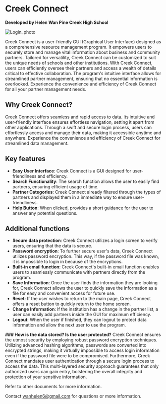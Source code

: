 # **Creek Connect**
**Developed by Helen Wan
Pine Creek High School**

![Login_photo](https://github.com/WanHelen/Creek-Connect/assets/155197028/d049ac5d-b965-445d-aa87-9b231761850e)

Creek Connect is a user-friendly GUI (Graphical User Interface) designed as a comprehensive resource management program. It empowers users to securely store and manage vital information about business and community partners. Tailored for versatility, Creek Connect can be customized to suit the unique needs of schools and other institutions. With Creek Connect, users can efficiently oversee their partners and access a wealth of details critical to effective collaboration. The program's intuitive interface allows for streamlined partner management, ensuring that no essential information is overlooked. Experience the convenience and efficiency of Creek Connect for all your partner management needs. 

## **Why Creek Connect?**
Creek Connect offers seamless and rapid access to data. Its intuitive and user-friendly interface ensures effortless navigation, setting it apart from other applications. Through a swift and secure login process, users can effortlessly access and manage their data, making it accessible anytime and anywhere. Experience the convenience and efficiency of Creek Connect for streamlined data management. 

## **Key features**
- **Easy User Interface**: Creek Connect is a GUI designed for user-friendliness and efficiency. 
- **Search Functionality**: The search function allows the user to easily find partners, ensuring efficient usage of time.
- **Partner Categories**: Creek Connect already filtered through the types of partners and displayed them in a immediate way to ensure user-friendliness.
- **Help Button**: When clicked, provides a short guidance for the user to answer any potential questions.

## **Additional functions**
- **Secure data protection**: Creek Connect utilizes a login screen to verify users, ensuring that the data is secure. 
- **Password encryption**: To further secure user's data, Creek Connect utilizes password encryption. This way, if the password file was known, it is impossible to login in because of the encryptions. 
- **Built-in email function**: Creek Connect's built-in email function enables users to seamlessly communicate with partners directly from the program.
- **Save Information**: Once the user finds the information they are looking for, Creek Connect allows the user to quickly save the information as a file for easy and convenient access for future use.
- **Reset**: If the user wishes to return to the main page, Creek Connect offers a reset button to quickly return to the home screen. 
- **Change Information**: If the institution has a change in the partner list, a user can easily add partners inside the GUI for maximum efficiency.
- **Logout**: When the user if finished, they can logout to protect data information and allow the next user to use the program.


**### How is the data stored? Is the user protected?**
Creek Connect ensures the utmost security by employing robust password encryption techniques. Utilizing advanced hashing algorithms, passwords are converted into encrypted strings, making it virtually impossible to access login information even if the password file were to be compromised.
Furthermore, Creek Connect mandates user authentication through a secure login process to access the data. This multi-layered security approach guarantees that only authorized users can gain entry, bolstering the overall integrity and protection of your sensitive information.


Refer to other documents for more information.

Contact wanhelen6@gmail.com for questions or more information.
